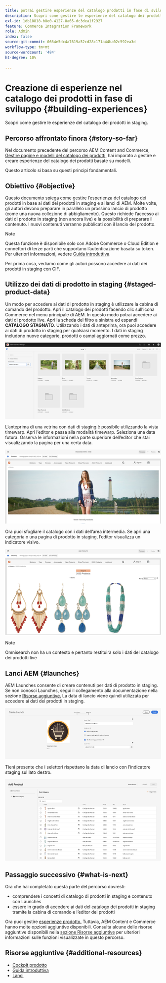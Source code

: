 ```yaml
---
title: potrai gestire esperienze del catalogo prodotti in fase di sviluppo
description: Scopri come gestire le esperienze del catalogo dei prodotti in staging.
exl-id: 1db18818-b8e0-4127-8a65-dc3dea1f2927
feature: Commerce Integration Framework
role: Admin
index: false
source-git-commit: 0664e5dc4a7619a52cd28c171a44ba02c592ea3d
workflow-type: tm+mt
source-wordcount: '484'
ht-degree: 10%

---
```



# Creazione di esperienze nel catalogo dei prodotti in fase di sviluppo {#building-experiences}

Scopri come gestire le esperienze del catalogo dei prodotti in staging.

## Percorso affrontato finora {#story-so-far}

Nel documento precedente del percorso AEM Content and Commerce, [Gestire pagine e modelli del catalogo dei prodotti,](/help/commerce-cloud/cif-storefront/commerce-journeys/aem-commerce-content-author/catalog-templates.md) hai imparato a gestire e creare esperienze del catalogo dei prodotti basate su modelli.

Questo articolo si basa su questi principi fondamentali.

## Obiettivo {#objective}

Questo documento spiega come gestire l’esperienza del catalogo dei prodotti in base ai dati dei prodotti in staging e ai lanci di AEM. Molte volte, gli autori devono preparare in parallelo un prossimo lancio di prodotto (come una nuova collezione di abbigliamento). Questo richiede l’accesso ai dati di prodotto in staging (non ancora live) e la possibilità di preparare il contenuto. I nuovi contenuti verranno pubblicati con il lancio del prodotto.

>[!NOTE]
>
>Questa funzione è disponibile solo con Adobe Commerce o Cloud Edition e connettori di terze parti che supportano l’autenticazione basata su token. Per ulteriori informazioni, vedere [Guida introduttiva](/help/commerce-cloud/cif-storefront/getting-started.md).

Per prima cosa, vediamo come gli autori possono accedere ai dati dei prodotti in staging con CIF.

## Utilizzo dei dati di prodotto in staging {#staged-product-data}

Un modo per accedere ai dati di prodotto in staging è utilizzare la cabina di comando del prodotto. Apri il catalogo dei prodotti facendo clic sull’icona Commerce nel menu principale di AEM. In questo modo potrai accedere ai dati di prodotto live. Apri la scheda del filtro a sinistra ed espandi **CATALOGO STAGNATO**. Utilizzando i dati di anteprima, ora puoi accedere ai dati di prodotto in staging per qualsiasi momento. I dati in staging includono nuove categorie, prodotti o campi aggiornati come prezzo.

![cabina di pilotaggio area di visualizzazione](assets/staged-cockpit.png)

L’anteprima di una vetrina con dati di staging è possibile utilizzando la vista timewarp. Apri l’editor e passa alla modalità timewarp. Seleziona una data futura. Osserva le informazioni nella parte superiore dell’editor che stai visualizzando la pagina per una certa data.

![timewarp fase](assets/staged-timewarp.png)

Ora puoi sfogliare il catalogo con i dati dell’area intermedia. Se apri una categoria o una pagina di prodotto in staging, l’editor visualizza un indicatore visivo.

![stage plp](assets/staged-plp.png)

>[!NOTE]
>
>Omnisearch non ha un contesto e pertanto restituirà solo i dati del catalogo dei prodotti live

## Lanci AEM {#launches}

AEM Launches consente di creare contenuti per dati di prodotto in staging. Se non conosci Launches, segui il collegamento alla documentazione nella sezione [Risorse aggiuntive.](#additional-resources) La data di lancio viene quindi utilizzata per accedere ai dati dei prodotti in staging.

![avvio area di visualizzazione](assets/staged-launch.png)

Tieni presente che i selettori rispettano la data di lancio con l’indicatore staging sul lato destro.

![selettore area di visualizzazione](assets/staged-picker.png)

## Passaggio successivo {#what-is-next}

Ora che hai completato questa parte del percorso dovresti:

* comprendere i concetti di catalogo di prodotti in staging e contenuto con Launches
* essere in grado di accedere ai dati del catalogo dei prodotti in staging tramite la cabina di comando e l’editor dei prodotti

Ora puoi gestire [ esperienze prodotto.](/help/commerce-cloud/cif-storefront/commerce-journeys/aem-commerce-content-author/product-experience-management.md) Tuttavia, AEM Content e Commerce hanno molte opzioni aggiuntive disponibili. Consulta alcune delle risorse aggiuntive disponibili nella [sezione Risorse aggiuntive](#additional-resources) per ulteriori informazioni sulle funzioni visualizzate in questo percorso.

## Risorse aggiuntive {#additional-resources}

* [Cockpit prodotto](/help/commerce-cloud/cif-storefront/authoring/product-cockpit.md)
* [Guida introduttiva](/help/commerce-cloud/cif-storefront/getting-started.md)
* [Lanci](/help/sites-cloud/authoring/launches/overview.md)
